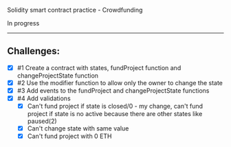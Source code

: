 Solidity smart contract practice - Crowdfunding

In progress

---

## Challenges:

- [x] #1 Create a contract with states, fundProject function and changeProjectState function
- [x] #2 Use the modifier function to allow only the owner to change the state
- [x] #3 Add events to the fundProject and changeProjectState functions
- [x] #4 Add validations
  - [x] Can't fund project if state is closed/0 - my change, can't fund project if state is no active because there are other states like paused(2)
  - [x] Can't change state with same value
  - [x] Can't fund project with 0 ETH
